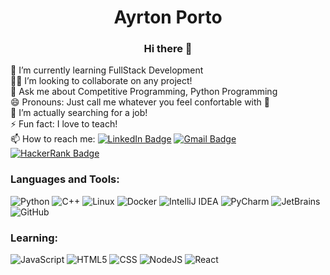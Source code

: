 <h1 align="center">Ayrton Porto</h1>
<h3 align="center">Hi there 👋</h3>

:book: I’m currently learning FullStack Development <br>
🙋‍♂️ I’m looking to collaborate on any project! <br>
💬 Ask me about Competitive Programming, Python Programming <br>
😄 Pronouns: Just call me whatever you feel confortable with :purple_heart: <br>
🔭 I’m actually searching for a job! <br>
⚡ Fun fact: I love to teach! <br>
📫 How to reach me: [![LinkedIn Badge](https://img.shields.io/badge/Ayrton%20Porto-blue?style=flat-square&logo=linkedin)](https://www.linkedin.com/in/ayrton-porto) [![Gmail Badge](https://img.shields.io/badge/-ayrton.porto@academico.ifpb.edu.br-c14438?style=flat-square&logo=Gmail&logoColor=white)](mailto:ayrton.porto@academico.edu.br) [![HackerRank Badge](https://img.shields.io/badge/-@ayrtonporto-2EC866?style=flat-square&logo=hackerrank&logoColor=white)](https://www.hackerrank.com/ayrtonporto) <br>

<h3>Languages and Tools:</h3>

![Python](https://img.shields.io/badge/Python-3776AB?style=for-the-badge&logo=python&logoColor=white)
![C++](https://img.shields.io/badge/C++-00599C?style=for-the-badge&logo=c%2B%2B&logoColor=white)
![Linux](https://img.shields.io/badge/Linux-FCC624?style=for-the-badge&logo=linux&logoColor=black)
![Docker](https://img.shields.io/badge/Docker-2496ED?style=for-the-badge&logo=docker&logoColor=white)
![IntelliJ IDEA](https://img.shields.io/badge/IntelliJ%20Idea-000000?style=for-the-badge&logo=intellij+idea&logoColor=white)
![PyCharm](https://img.shields.io/badge/PyCharm-000000?style=for-the-badge&logo=pycharm&logoColor=white)
![JetBrains](https://img.shields.io/badge/JetBrains-000000?style=for-the-badge&logo=jetbrains&logoColor=white)
![GitHub](https://img.shields.io/badge/GitHub-000000?style=for-the-badge&logo=github&logoColor=white)

<h3>Learning:</h3>

![JavaScript](https://img.shields.io/badge/JavaScript-F7DF1E?style=for-the-badge&logo=javascript&logoColor=black)
![HTML5](https://img.shields.io/badge/HTML5-E34F26?style=for-the-badge&logo=html5&logoColor=white)
![CSS](https://img.shields.io/badge/CSS-1572B6?style=for-the-badge&logo=css3&logoColor=white)
![NodeJS](https://img.shields.io/badge/-Node.js-339933?style=for-the-badge&logo=node.js&logoColor=white)
![React](https://img.shields.io/badge/React-61DAFB?style=for-the-badge&logo=react&logoColor=black)
